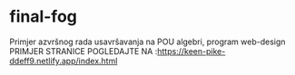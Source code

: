 # final-fog
Primjer azvršnog rada  usavršavanja na POU algebri, program web-design
PRIMJER STRANICE POGLEDAJTE NA :https://keen-pike-ddeff9.netlify.app/index.html
